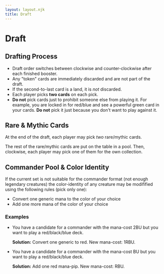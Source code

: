 ```yaml
---
layout: layout.njk
title: Draft
---
```


# Draft

## Drafting Process

* Draft order switches between clockwise and counter-clockwise after each
  finished booster.
* Any "token" cards are immediately discarded and are not part of the draft.
* If the second-to-last card is a land, it is *not* discarded.
* Each player picks **two cards** on each pick.
* **Do not** pick cards just to prohibit someone else from playing it. For
  example, you are locked in for red/blue and see a powerful green card in your
  cards. **Do not** pick it just because you don't want to play against it.

## Rare & Mythic Cards

At the end of the draft, each player may pick *two* rare/mythic cards.

The rest of the rare/mythic cards are put on the table in a pool. Then,
clockwise, each player may pick one of them for the own collection.

## Commander Pool & Color Identity

If the current set is not suitable for the commander format (not enough
legendary creatures) the color-identity of any creature may be modifified using
the following rules (pick only one):

* Convert one generic mana to the color of your choice
* Add one more mana of the color of your choice

### Examples

* You have a candidate for a commander with the mana-cost 2BU but you want to
  play a red/black/blue deck.
  
  **Solution:** Convert one generic to red. New mana-cost: 1RBU.
* You have a candidate for a commander with the mana-cost BU but you want to
  play a red/black/blue deck.
  
  **Solution:** Add one red mana-pip. New mana-cost: RBU.

